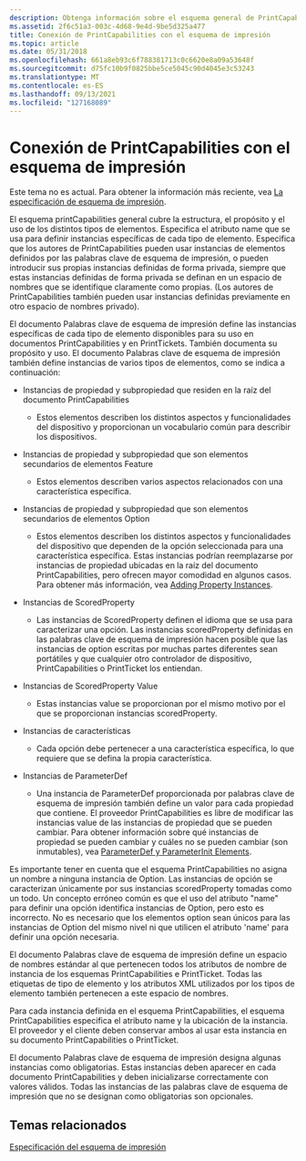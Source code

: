 ```yaml
---
description: Obtenga información sobre el esquema general de PrintCapabilities, que abarca la estructura, el propósito y el uso de los distintos tipos de elementos.
ms.assetid: 2f6c51a3-003c-4d68-9e4d-9be5d325a477
title: Conexión de PrintCapabilities con el esquema de impresión
ms.topic: article
ms.date: 05/31/2018
ms.openlocfilehash: 661a8eb93c6f788381713c0c6620e8a09a53648f
ms.sourcegitcommit: d75fc10b9f0825bbe5ce5045c90d4045e3c53243
ms.translationtype: MT
ms.contentlocale: es-ES
ms.lasthandoff: 09/13/2021
ms.locfileid: "127168089"
---
```

# <a name="connecting-printcapabilities-with-the-print-schema"></a>Conexión de PrintCapabilities con el esquema de impresión

Este tema no es actual. Para obtener la información más reciente, vea [La especificación de esquema de impresión](https://download.microsoft.com/download/D/E/C/DECA6E6B-3E81-48E7-B7EF-6D92A547D03C/print-schema-spec-2-0.zip).

El esquema printCapabilities general cubre la estructura, el propósito y el uso de los distintos tipos de elementos. Especifica el atributo name que se usa para definir instancias específicas de cada tipo de elemento. Especifica que los autores de PrintCapabilities pueden usar instancias de elementos definidos por las palabras clave de esquema de impresión, o pueden introducir sus propias instancias definidas de forma privada, siempre que estas instancias definidas de forma privada se definan en un espacio de nombres que se identifique claramente como propias. (Los autores de PrintCapabilities también pueden usar instancias definidas previamente en otro espacio de nombres privado).

El documento Palabras clave de esquema de impresión define las instancias específicas de cada tipo de elemento disponibles para su uso en documentos PrintCapabilities y en PrintTickets. También documenta su propósito y uso. El documento Palabras clave de esquema de impresión también define instancias de varios tipos de elementos, como se indica a continuación:

-   Instancias de propiedad y subpropiedad que residen en la raíz del documento PrintCapabilities

    -   Estos elementos describen los distintos aspectos y funcionalidades del dispositivo y proporcionan un vocabulario común para describir los dispositivos.

-   Instancias de propiedad y subpropiedad que son elementos secundarios de elementos Feature

    -   Estos elementos describen varios aspectos relacionados con una característica específica.

-   Instancias de propiedad y subpropiedad que son elementos secundarios de elementos Option

    -   Estos elementos describen los distintos aspectos y funcionalidades del dispositivo que dependen de la opción seleccionada para una característica específica. Estas instancias podrían reemplazarse por instancias de propiedad ubicadas en la raíz del documento PrintCapabilities, pero ofrecen mayor comodidad en algunos casos. Para obtener más información, vea [Adding Property Instances](adding-property-instances.md).

<!-- -->

-   Instancias de ScoredProperty

    -   Las instancias de ScoredProperty definen el idioma que se usa para caracterizar una opción. Las instancias scoredProperty definidas en las palabras clave de esquema de impresión hacen posible que las instancias de option escritas por muchas partes diferentes sean portátiles y que cualquier otro controlador de dispositivo, PrintCapabilities o PrintTicket los entiendan.

-   Instancias de ScoredProperty Value

    -   Estas instancias value se proporcionan por el mismo motivo por el que se proporcionan instancias scoredProperty.

-   Instancias de características

    -   Cada opción debe pertenecer a una característica específica, lo que requiere que se defina la propia característica.

-   Instancias de ParameterDef

    -   Una instancia de ParameterDef proporcionada por palabras clave de esquema de impresión también define un valor para cada propiedad que contiene. El proveedor PrintCapabilities es libre de modificar las instancias value de las instancias de propiedad que se pueden cambiar. Para obtener información sobre qué instancias de propiedad se pueden cambiar y cuáles no se pueden cambiar (son inmutables), vea [ParameterDef y ParameterInit Elements](parameterdef-and-parameterinit-elements.md).

Es importante tener en cuenta que el esquema PrintCapabilities no asigna un nombre a ninguna instancia de Option. Las instancias de opción se caracterizan únicamente por sus instancias scoredProperty tomadas como un todo. Un concepto erróneo común es que el uso del atributo "name" para definir una opción identifica instancias de Option, pero esto es incorrecto. No es necesario que los elementos option sean únicos para las instancias de Option del mismo nivel ni que utilicen el atributo 'name' para definir una opción necesaria.

El documento Palabras clave de esquema de impresión define un espacio de nombres estándar al que pertenecen todos los atributos de nombre de instancia de los esquemas PrintCapabilities e PrintTicket. Todas las etiquetas de tipo de elemento y los atributos XML utilizados por los tipos de elemento también pertenecen a este espacio de nombres.

Para cada instancia definida en el esquema PrintCapabilities, el esquema PrintCapabilities especifica el atributo name y la ubicación de la instancia. El proveedor y el cliente deben conservar ambos al usar esta instancia en su documento PrintCapabilities o PrintTicket.

El documento Palabras clave de esquema de impresión designa algunas instancias como obligatorias. Estas instancias deben aparecer en cada documento PrintCapabilities y deben inicializarse correctamente con valores válidos. Todas las instancias de las palabras clave de esquema de impresión que no se designan como obligatorias son opcionales.

## <a name="related-topics"></a>Temas relacionados

<dl> <dt>

[Especificación del esquema de impresión](https://download.microsoft.com/download/D/E/C/DECA6E6B-3E81-48E7-B7EF-6D92A547D03C/print-schema-spec-2-0.zip)
</dt> </dl>

 

 



